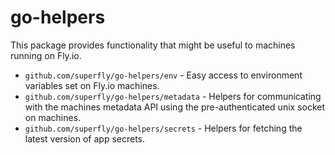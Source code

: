 # go-helpers

This package provides functionality that might be useful to machines running on Fly.io.

- `github.com/superfly/go-helpers/env` - Easy access to environment variables set on Fly.io machines.
- `github.com/superfly/go-helpers/metadata` - Helpers for communicating with the machines metadata API using the pre-authenticated unix socket on machines.
- `github.com/superfly/go-helpers/secrets` - Helpers for fetching the latest version of app secrets.
